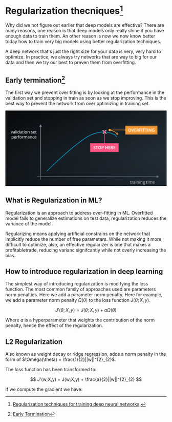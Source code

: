 # Regularization thecniques[^1]

Why did we not figure out earlier that deep models are effective? There are many reasons, one reason is that deep models only really shine if you have enough data to train them. An other reason is now we now know better today how to train very big models using better regularization techniques.

A deep network that's just the right size for your data is very, very hard to optimize. In practice, we always try networks that are way to big for our data and then we try our best to preven them from overfitting.

## Early termination[^2]

The first way we prevent over fitting is by looking at the performance in the validation set and stopping in train as soon as we stop improving. This is the best way to prevent the network from over optimizing in training set.

[![Udacity](../_images/DNN-earlytermination.png)](https://classroom.udacity.com/courses/ud730/lessons/14e8621e-bc7f-4df6-a05a-df6a695c9791/concepts/ca710a33-f75e-4847-878f-1db635dad608)

## What is Regularization in ML?

Regularization is an approach to address over-fitting in ML. Overfitted model fails to generalize estimations on test data, regularization reduces the variance of the model.

Regularizing means applying artificial constrains on the network that implicitly reduce the number of free parameters. While not making it more difficult to optimize, also, an effective regularizer is one that makes a profitabletrade, reducing varianc signifcantly while not overly increasing the bias.

## How to introduce regularization in deep learning

The simplest way of introducing regularization is modifying the loss function. The most common family of approaches used are parameters norm penalties. Here we add a parameter norm penalty. Here for example, we add a parameter norm penalty $\Omega(\theta)$ to the loss function $J(\theta;X,y)$.

$$ J'(\theta;X,y) = J(\theta;X,y) + a \Omega(\theta) $$

Where $a$ is a hyperparameter that weights the contribution of the norm penalty, hence the effect of the regularization.

## L2 Regularization

Also known as weight decay or ridge regression, adds a norm penalty in the form of $\Omega(\theta) = \frac{1}{2}||w||^{2}_{2}$.

The loss function has been transformed to:

$$ J'(w;X,y) = J(w;X,y) + \frac{a}{2}||w||^{2}_{2} $$

If we compute the gradient we have:

[^1]: [Regularization techniques for training deep neural networks](https://theaisummer.com/regularization/).

[^2]: [Early Termination](https://classroom.udacity.com/courses/ud730/lessons/14e8621e-bc7f-4df6-a05a-df6a695c9791/concepts/ca710a33-f75e-4847-878f-1db635dad608)
